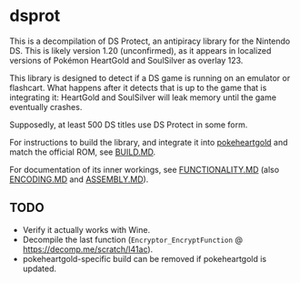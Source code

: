 # dsprot

This is a decompilation of DS Protect, an antipiracy library for the Nintendo DS. This is likely version 1.20 (unconfirmed), as it appears in localized versions of Pokémon HeartGold and SoulSilver as overlay 123. 

This library is designed to detect if a DS game is running on an emulator or flashcart. What happens after it detects that is up to the game that is integrating it: HeartGold and SoulSilver will leak memory until the game eventually crashes.

Supposedly, at least 500 DS titles use DS Protect in some form.

For instructions to build the library, and integrate it into [pokeheartgold](https://github.com/pret/pokeheartgold/) and match the official ROM, see [BUILD.MD](./BUILD.MD).

For documentation of its inner workings, see [FUNCTIONALITY.MD](./doc/FUNCTIONALITY.MD) (also [ENCODING.MD](./doc/ENCODING.MD) and [ASSEMBLY.MD](./doc/ASSEMBLY.MD)).

## TODO

- Verify it actually works with Wine.
- Decompile the last function (`Encryptor_EncryptFunction` @ https://decomp.me/scratch/I41ac).
- pokeheartgold-specific build can be removed if pokeheartgold is updated.
